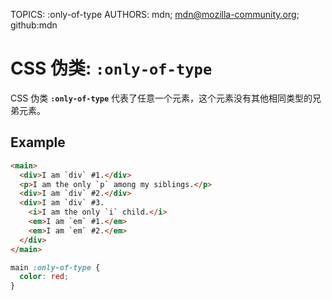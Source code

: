 TOPICS: :only-of-type
AUTHORS: mdn; mdn@mozilla-community.org; github:mdn

# CSS 伪类: `:only-of-type`

CSS 伪类 **`:only-of-type`** 代表了任意一个元素，这个元素没有其他相同类型的兄弟元素。

## Example

```html
<main>
  <div>I am `div` #1.</div>
  <p>I am the only `p` among my siblings.</p>
  <div>I am `div` #2.</div>
  <div>I am `div` #3.
    <i>I am the only `i` child.</i>
    <em>I am `em` #1.</em>
    <em>I am `em` #2.</em>
  </div>
</main>
```

```css
main :only-of-type {
  color: red;
}
```
